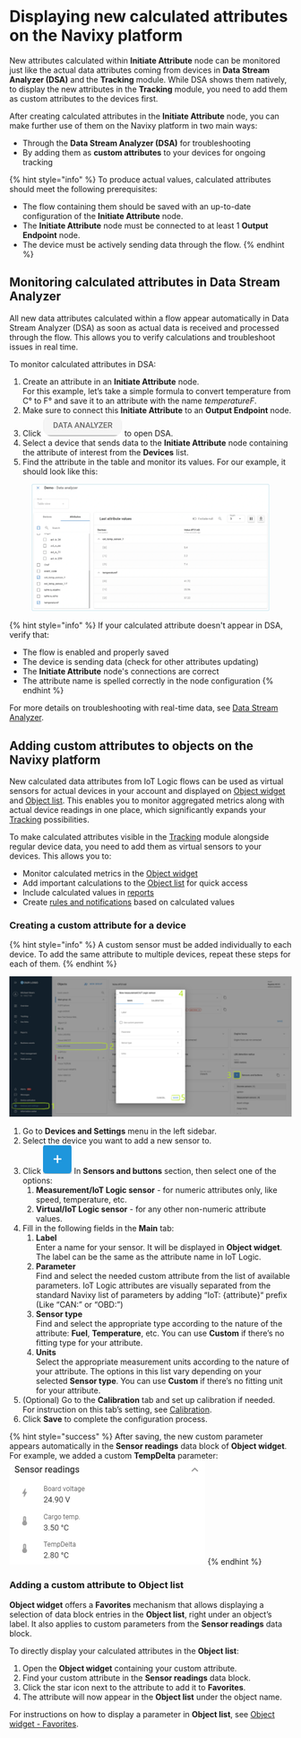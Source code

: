 # Displaying new calculated attributes on the Navixy platform

New attributes calculated within **Initiate Attribute** node can be monitored just like the actual data attributes coming from devices in **Data Stream Analyzer (DSA)** and the **Tracking** module. While DSA shows them natively, to display the new attributes in the **Tracking** module, you need to add them as custom attributes to the devices first.

After creating calculated attributes in the **Initiate Attribute** node, you can make further use of them on the Navixy platform in two main ways:

* Through the **Data Stream Analyzer (DSA)** for troubleshooting
* By adding them as **custom attributes** to your devices for ongoing tracking

{% hint style="info" %}
To produce actual values, calculated attributes should meet the following prerequisites:

* The flow containing them should be saved with an up-to-date configuration of the **Initiate Attribute** node.
* The **Initiate Attribute** node must be connected to at least 1 **Output Endpoint** node.
* The device must be actively sending data through the flow.
{% endhint %}

## Monitoring calculated attributes in Data Stream Analyzer

All new data attributes calculated within a flow appear automatically in Data Stream Analyzer (DSA) as soon as actual data is received and processed through the flow. This allows you to verify calculations and troubleshoot issues in real time.

To monitor calculated attributes in DSA:

1. Create an attribute in an **Initiate Attribute** node.\
   For this example, let’s take a simple formula to convert temperature from C° to F° and save it to an attribute with the name _temperatureF_.
2. Make sure to connect this **Initiate Attribute** to an **Output Endpoint** node.
3. Click ![DATA\_ANALYZER.png](attachments/DATA_ANALYZER.png) to open DSA.
4. Select a device that sends data to the **Initiate Attribute** node containing the attribute of interest from the **Devices** list.
5. Find the attribute in the table and monitor its values. For our example, it should look like this:

<figure><img src="attachments/calculated-attribute-in-DSA.webp" alt="Newly created attribute temperatureF in the Data Stream Analyzer table"><figcaption></figcaption></figure>

{% hint style="info" %}
If your calculated attribute doesn't appear in DSA, verify that:

* The flow is enabled and properly saved
* The device is sending data (check for other attributes updating)
* The **Initiate Attribute** node's connections are correct
* The attribute name is spelled correctly in the node configuration
{% endhint %}

For more details on troubleshooting with real-time data, see [Data Stream Analyzer](../../data-stream-analyzer.md).

## Adding custom attributes to objects on the Navixy platform

New calculated data attributes from IoT Logic flows can be used as virtual sensors for actual devices in your account and displayed on [Object widget](../../../../gps-tracking/objects-list/object-widget.md) and [Object list](../../../../gps-tracking/objects-list/). This enables you to monitor aggregated metrics along with actual device readings in one place, which significantly expands your [Tracking](../../../../gps-tracking/) possibilities.

To make calculated attributes visible in the [Tracking](../../../../gps-tracking/) module alongside regular device data, you need to add them as virtual sensors to your devices. This allows you to:

* Monitor calculated metrics in the [Object widget](../../../../gps-tracking/objects-list/object-widget.md)
* Add important calculations to the [Object list](../../../../gps-tracking/objects-list/) for quick access
* Include calculated values in [reports](../../../../reports/)
* Create [rules and notifications](../../../../rules-and-notifications/) based on calculated values

### Creating a custom attribute for a device

{% hint style="info" %}
A custom sensor must be added individually to each device. To add the same attribute to multiple devices, repeat these steps for each of them.
{% endhint %}

![](attachments/Initiate-attribute-config.png)

1. Go to **Devices and Settings** menu in the left sidebar.
2. Select the device you want to add a new sensor to.
3. Click <img src="attachments/image-20250422-143344.png" alt="image-20250422-143344.png" data-size="line"> In **Sensors and buttons** section, then select one of the options:
   1. **Measurement/IoT Logic sensor** - for numeric attributes only, like speed, temperature, etc.
   2. **Virtual/IoT Logic sensor** - for any other non-numeric attribute values.
4. Fill in the following fields in the **Main** tab:
   1. **Label**\
      Enter a name for your sensor. It will be displayed in **Object widget**. The label can be the same as the attribute name in IoT Logic.
   2. **Parameter**\
      Find and select the needed custom attribute from the list of available parameters. IoT Logic attributes are visually separated from the standard Navixy list of parameters by adding “IoT: {attribute}“ prefix (Like “CAN:” or “OBD:”)
   3. **Sensor type**\
      Find and select the appropriate type according to the nature of the attribute: **Fuel**, **Temperature**, etc. You can use **Custom** if there’s no fitting type for your attribute.
   4. **Units**\
      Select the appropriate measurement units according to the nature of your attribute. The options in this list vary depending on your selected **Sensor type**. You can use **Custom** if there’s no fitting unit for your attribute.
5. (Optional) Go to the **Calibration** tab and set up calibration if needed.\
   For instruction on this tab’s setting, see [Calibration](../../../../devices-and-settings/vehicle-sensors/measurement-sensors/).
6. Click **Save** to complete the configuration process.

{% hint style="success" %}
After saving, the new custom parameter appears automatically in the **Sensor readings** data block of **Object widget**. For example, we added a custom **TempDelta** parameter:\
&#x20;![image-20250702-132535.png](attachments/image-20250702-132535.png)
{% endhint %}

### Adding a custom attribute to Object list

**Object widget** offers a **Favorites** mechanism that allows displaying a selection of data block entries in the **Object list**, right under an object’s label. It also applies to custom parameters from the **Sensor readings** data block.

To directly display your calculated attributes in the **Object list**:

1. Open the **Object widget** containing your custom attribute.
2. Find your custom attribute in the **Sensor readings** data block.
3. Click the star icon next to the attribute to add it to **Favorites**.
4. The attribute will now appear in the **Object list** under the object name.

For instructions on how to display a parameter in **Object list**, see [Object widget - Favorites](../../../../gps-tracking/objects-list/object-widget.md).
